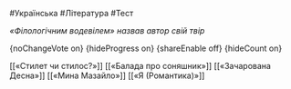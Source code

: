 #Українська #Література #Тест

*«Філологічним водевілем» назвав автор свій твір*

{noChangeVote on}
{hideProgress on}
{shareEnable off}
{hideCount on}

[[«Стилет чи стилос?»]]
[[«Балада про соняшник»]]
[[«Зачарована Десна»]]
[[«Мина Мазайло»]]
[[«Я (Романтика)»]]
